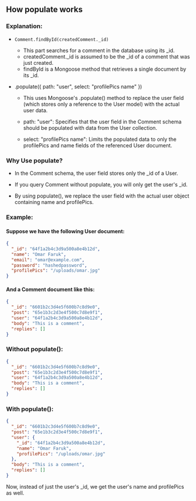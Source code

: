 ## How populate works

### Explanation:

- `Comment.findById(createdComment._id)`

  - This part searches for a comment in the database using its \_id.
  - createdComment.\_id is assumed to be the \_id of a comment that was just created.
  - findById is a Mongoose method that retrieves a single document by its \_id.

- .populate({ path: "user", select: "profilePics name" })

  - This uses Mongoose's .populate() method to replace the user field (which stores only a reference to the User model) with the actual user data.

  - path: "user": Specifies that the user field in the Comment schema should be populated with data from the User collection.

  - select: "profilePics name": Limits the populated data to only the profilePics and name fields of the referenced User document.

### Why Use populate?

- In the Comment schema, the user field stores only the \_id of a User.

- If you query Comment without populate, you will only get the user's \_id.

- By using populate(), we replace the user field with the actual user object containing name and profilePics.

### Example:

#### Suppose we have the following User document:

```json
{
  "_id": "64f1a2b4c3d9a500a8e4b12d",
  "name": "Omar Faruk",
  "email": "omar@example.com",
  "password": "hashedpassword",
  "profilePics": "/uploads/omar.jpg"
}
```

#### And a Comment document like this:

```json
{
  "_id": "6601b2c3d4e5f600b7c8d9e0",
  "post": "65e1b3c2d3e4f500c7d8e9f1",
  "user": "64f1a2b4c3d9a500a8e4b12d",
  "body": "This is a comment",
  "replies": []
}
```

### Without populate():

```json
{
  "_id": "6601b2c3d4e5f600b7c8d9e0",
  "post": "65e1b3c2d3e4f500c7d8e9f1",
  "user": "64f1a2b4c3d9a500a8e4b12d",
  "body": "This is a comment",
  "replies": []
}
```

### With populate():

```json
{
  "_id": "6601b2c3d4e5f600b7c8d9e0",
  "post": "65e1b3c2d3e4f500c7d8e9f1",
  "user": {
    "_id": "64f1a2b4c3d9a500a8e4b12d",
    "name": "Omar Faruk",
    "profilePics": "/uploads/omar.jpg"
  },
  "body": "This is a comment",
  "replies": []
}
```

Now, instead of just the user's \_id, we get the user's name and profilePics as well.
